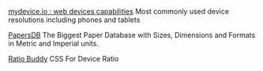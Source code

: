 
[mydevice.io : web devices capabilities](https://www.mydevice.io/)
Most commonly used device resolutions including phones and tablets

[PapersDB](https://papersdb.com/)
The Biggest Paper Database with Sizes, Dimensions and Formats in Metric and Imperial units.

[Ratio Buddy](https://ratiobuddy.com/)
CSS For Device Ratio
